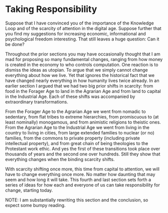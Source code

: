 # Taking Responsibility

Suppose that I have convinced you of the importance of the Knowledge Loop and of the scarcity of attention in the digital age. Suppose further that you find my suggestions for increasing economic, informational and psychological freedom interesting. That still leaves a huge question: Can it be done?

Throughout the prior sections you may have occasionally thought that I am mad for proposing so many fundamental changes, ranging from how money is created in the economy to who controls computation. One reaction is to dismiss the ideas as utopian. To argue that we simply cannot change everything about how we live. Yet that ignores the historical fact that we have changed nearly everything in how humanity lives twice already. In an earlier section I argued that we had two big prior shifts in scarcity: from food in the Forager Age to land in the Agrarian Age and from land to capital in the Industrial Age. Each of these shifts was accompanied by extraordinary transformations.

From the Forager Age to the Agrarian Age we went from nomadic to sedentary, from flat tribes to extreme hierarchies, from promiscuous to (at least nominally) monogamous, and from animistic religions to theistic ones. From the Agrarian Age to the Industrial Age we went from living in the country to living in cities, from large extended families to nuclear (or no) families, from the commons to private property (including private intellectual property), and from great chain of being theologies to the Protestant work ethic. And yes the first of these transitions took place over thousands of years and the second one over hundreds. Still they show that everything changes when the binding scarcity shifts.

With scarcity shifting once more, this time from capital to attention, we will have to change everything once more. No matter how daunting that may seem and how long it will take. This fourth and last section sets forth a series of ideas for how each and everyone of us can take responsibility for change, starting today.

NOTE: I am substantially rewriting this section and the conclusion, so expect some bumpy reading.
